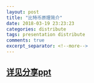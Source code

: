 ```yaml
---
layout: post
title: "比特币原理简介"
date: 2018-03-19 23:23:23
categories: distribute
tags: presentation distribute
comments: true
excerpt_separator: <!--more-->
---
```

<!--more-->

## [详见分享ppt](/resources/presentation/blockchain.html)